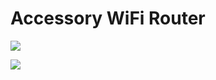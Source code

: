 # Accessory WiFi Router

![](https://github.com/xxandev/homekit/blob/main/gallery/wifi_router_1.png)

![](https://github.com/xxandev/homekit/blob/main/gallery/wifi_router_2.png)